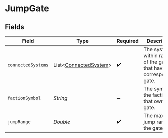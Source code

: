 # JumpGate


## Fields

| Field                                                                | Type                                                                 | Required                                                             | Description                                                          |
| -------------------------------------------------------------------- | -------------------------------------------------------------------- | -------------------------------------------------------------------- | -------------------------------------------------------------------- |
| `connectedSystems`                                                   | List<[ConnectedSystem](../../models/shared/ConnectedSystem.md)>      | :heavy_check_mark:                                                   | The systems within range of the gate that have a corresponding gate. |
| `factionSymbol`                                                      | *String*                                                             | :heavy_minus_sign:                                                   | The symbol of the faction that owns the gate.                        |
| `jumpRange`                                                          | *Double*                                                             | :heavy_check_mark:                                                   | The maximum jump range of the gate.                                  |